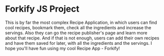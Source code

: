 # Forkify JS Project

This is by far the most complex Recipe Application, in which users can find cool recipes, bookmark them, check all the ingredients
and increase the servings. Also they can go the recipe publisher's page and learn more about that recipe. And if that is not enough,
users can add their own recipes and have them saved for later, with all the ingredients and the servings.
I hope you'll have fun using my cool Recipe App - Forkify!
